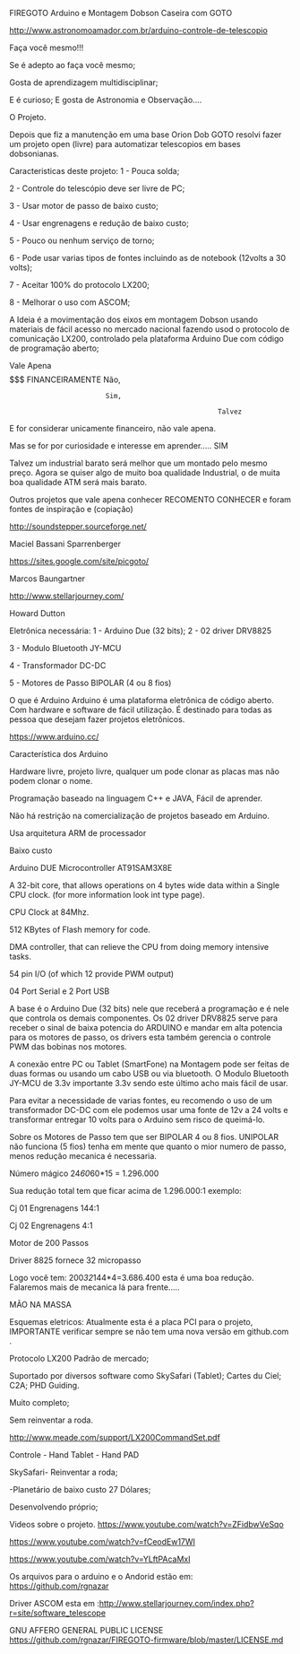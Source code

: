 FIREGOTO
Arduino e Montagem Dobson Caseira com GOTO

http://www.astronomoamador.com.br/arduino-controle-de-telescopio

Faça você mesmo!!!

Se é adepto ao faça você mesmo;

Gosta de aprendizagem multidisciplinar;

E é curioso;
E gosta de Astronomia e Observação....

O Projeto.
    
Depois que fiz a manutenção em uma base Orion Dob GOTO resolvi fazer um projeto open (livre) para automatizar telescopios em bases dobsonianas.

Caracteristicas deste projeto:
1 - Pouca solda;

2 - Controle do telescópio deve ser livre de PC;

3 - Usar motor de passo de baixo custo;

4 - Usar engrenagens e redução de baixo custo;

5 - Pouco ou nenhum serviço de torno;

6 - Pode usar varias tipos de fontes incluindo as de notebook (12volts a 30 volts);

7 - Aceitar  100% do protocolo LX200;

8 - Melhorar o uso com  ASCOM;

A Ideia é a movimentação dos eixos em montagem Dobson usando materiais de fácil acesso no mercado nacional fazendo usod o protocolo de comunicação LX200, controlado pela plataforma Arduino Due com código de programação aberto;

Vale Apena $$$$$$$ FINANCEIRAMENTE
Não,

                            Sim, 

                                                        Talvez

E for considerar unicamente financeiro, não vale apena.

Mas se for por curiosidade e interesse em aprender..... SIM

Talvez um industrial barato será melhor que um montado pelo mesmo preço. Agora se quiser algo de muito boa qualidade Industrial, o de muita boa qualidade ATM será mais barato.

Outros projetos que vale apena conhecer RECOMENTO CONHECER e foram fontes de inspiração e (copiação)

http://soundstepper.sourceforge.net/

Maciel Bassani Sparrenberger

https://sites.google.com/site/picgoto/

Marcos Baungartner

http://www.stellarjourney.com/

Howard Dutton

Eletrônica necessária:
1 - Arduino Due (32 bits);
2 - 02 driver DRV8825

3 - Modulo Bluetooth JY-MCU

4 - Transformador DC-DC

5 - Motores de Passo BIPOLAR (4 ou 8 fios)


O que é Arduino
Arduino é uma plataforma eletrônica de código aberto. Com hardware e software de fácil utilização. É destinado para todas as pessoa que desejam fazer projetos eletrônicos.

https://www.arduino.cc/

Característica dos Arduino

Hardware livre, projeto livre, qualquer um pode clonar as placas mas não podem clonar o nome.

Programação baseado na linguagem C++ e JAVA, Fácil de aprender.

Não há restrição na comercialização de projetos baseado em Arduino.

Usa arquitetura ARM de processador

Baixo custo

Arduino DUE
Microcontroller AT91SAM3X8E

A 32-bit core, that allows operations on 4 bytes wide data within a Single CPU clock. (for more information look int type page).

CPU Clock at 84Mhz.

512 KBytes of Flash memory for code.

DMA controller, that can relieve the CPU from doing memory intensive tasks.

54 pin I/O (of which 12 provide PWM output)

04 Port Serial e 2 Port USB

A base é o Arduino Due (32 bits) nele que receberá a programação e é nele que controla os demais componentes. Os 02 driver DRV8825 serve para receber o sinal de baixa potencia do ARDUINO e mandar em alta potencia para os motores de passo, os drivers esta também gerencia o controle PWM das bobinas nos motores.


A conexão entre PC ou Tablet (SmartFone) na Montagem pode ser feitas de duas formas ou usando um cabo USB ou via bluetooth. O Modulo Bluetooth JY-MCU de 3.3v importante 3.3v sendo este último acho mais fácil de usar.



Para evitar a necessidade de varias fontes, eu recomendo o uso de um transformador DC-DC com ele podemos usar uma fonte de 12v a 24 volts e transformar entregar 10 volts para o Arduino sem risco de queimá-lo.




Sobre os Motores de Passo tem que ser BIPOLAR 4 ou 8 fios. UNIPOLAR não funciona (5 fios) tenha em mente que quanto o mior numero de passo, menos redução mecanica é necessaria.

Número mágico 24*60*60*15 = 1.296.000

Sua redução total tem que ficar acima de 1.296.000:1 exemplo:

Cj 01 Engrenagens 144:1

Cj 02 Engrenagens 4:1

Motor de 200 Passos

Driver 8825 fornece 32 micropasso

Logo você tem: 200*32*144*4=3.686.400 esta é uma boa redução. Falaremos mais de mecanica lá para frente.....



MÃO NA MASSA


Esquemas eletricos:
Atualmente esta é a placa PCI para o projeto, IMPORTANTE verificar sempre se não tem uma nova versão em github.com .






Protocolo LX200
Padrão de mercado;

Suportado por diversos software como SkySafari (Tablet); Cartes du Ciel; C2A; PHD Guiding.

Muito completo;

Sem reinventar a roda.

http://www.meade.com/support/LX200CommandSet.pdf

Controle - Hand Tablet - Hand PAD

SkySafari- Reinventar a roda;

-Planetário de baixo custo 27 Dólares;



Desenvolvendo próprio;



Videos sobre o projeto.
https://www.youtube.com/watch?v=ZFidbwVeSqo

https://www.youtube.com/watch?v=fCeodEw17WI

https://www.youtube.com/watch?v=YLftPAcaMxI


Os arquivos para o arduino e o Andorid estão em: https://github.com/rgnazar

Driver ASCOM esta em :http://www.stellarjourney.com/index.php?r=site/software_telescope


GNU AFFERO GENERAL PUBLIC LICENSE https://github.com/rgnazar/FIREGOTO-firmware/blob/master/LICENSE.md
